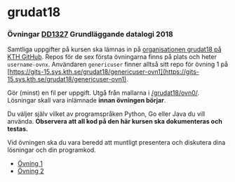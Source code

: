 # grudat18

### Övningar [DD1327](https://www.kth.se/social/course/DD1327/) Grundläggande datalogi 2018

Samtliga uppgifter på kursen ska lämnas in på
[organisationen grudat18 på KTH GitHub](https://gits-15.sys.kth.se/grudat18).
Repos för de sex första övningarna finns på plats och heter `username-ovnx`.
Användaren `genericuser` finner alltså sitt repo för övning 1 på
[https://gits-15.sys.kth.se/grudat18/genericuser-ovn1](https://gits-15.sys.kth.se/grudat18/genericuser-ovn1).

Gör (minst) en fil per uppgift. Utgå från mallarna i
[/grudat18/ovn0/](https://github.com/yourbasic/grudat18/tree/master/ovn0).
Lösningar skall vara inlämnade **innan övningen börjar**.

Du väljer själv vilket av programspråken Python, Go eller Java du vill använda.
**Observera att all kod på den här kursen ska dokumenteras och testas.**

Vid övningen ska du vara beredd att muntligt presentera och diskutera dina lösningar och din programkod.

- [Övning 1](https://github.com/yourbasic/grudat18/blob/master/ovn1.md)
- [Övning 2](https://github.com/yourbasic/grudat18/blob/master/ovn2.md)
